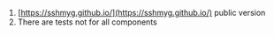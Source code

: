 1. [https://sshmyg.github.io/](https://sshmyg.github.io/) public version
2. There are tests not for all components
